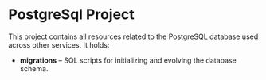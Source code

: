 # PostgreSql Project

This project contains all resources related to the PostgreSQL database used across other services. It holds:

- **migrations** – SQL scripts for initializing and evolving the database schema.
